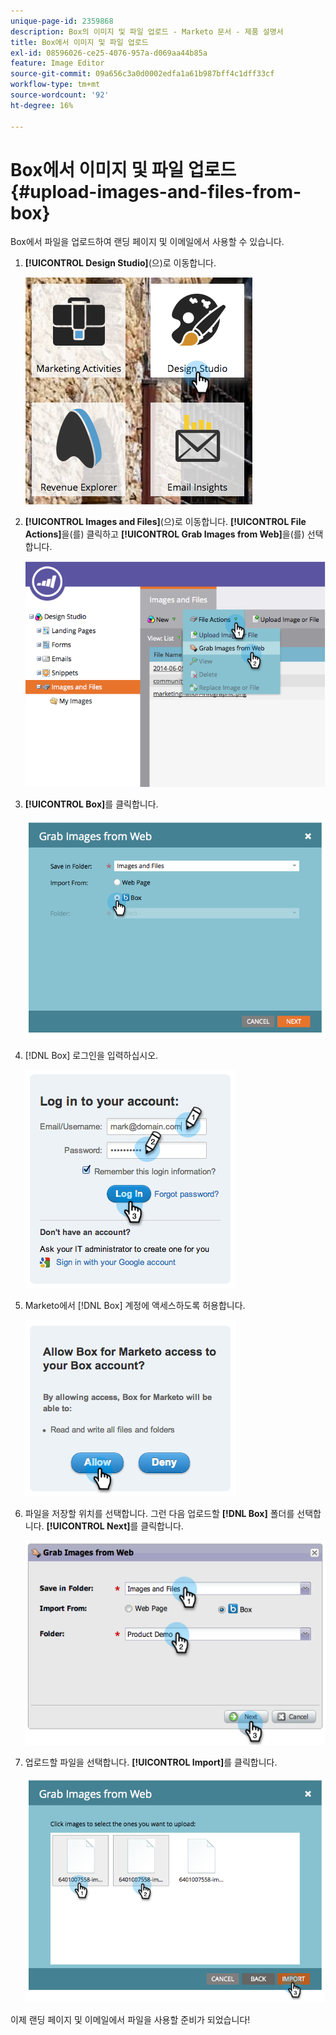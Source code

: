 ```yaml
---
unique-page-id: 2359868
description: Box의 이미지 및 파일 업로드 - Marketo 문서 - 제품 설명서
title: Box에서 이미지 및 파일 업로드
exl-id: 08596026-ce25-4076-957a-d069aa44b85a
feature: Image Editor
source-git-commit: 09a656c3a0d0002edfa1a61b987bff4c1dff33cf
workflow-type: tm+mt
source-wordcount: '92'
ht-degree: 16%

---
```


# Box에서 이미지 및 파일 업로드 {#upload-images-and-files-from-box}

Box에서 파일을 업로드하여 랜딩 페이지 및 이메일에서 사용할 수 있습니다.

1. **[!UICONTROL Design Studio]**(으)로 이동합니다.

   ![](assets/designstudio-3.png)

1. **[!UICONTROL Images and Files]**(으)로 이동합니다. **[!UICONTROL File Actions]**&#x200B;을(를) 클릭하고 **[!UICONTROL Grab Images from Web]**&#x200B;을(를) 선택합니다.

   ![](assets/image2014-9-16-12-3a50-3a40.png)

1. **[!UICONTROL Box]**&#x200B;를 클릭합니다.

   ![](assets/image2014-9-16-12-3a50-3a56.png)

1. [!DNL Box] 로그인을 입력하십시오.

   ![](assets/image2014-9-16-12-3a51-3a10.png)

1. Marketo에서 [!DNL Box] 계정에 액세스하도록 허용합니다.

   ![](assets/image2014-9-16-12-3a51-3a28.png)

1. 파일을 저장할 위치를 선택합니다. 그런 다음 업로드할 **[!DNL Box]** 폴더를 선택합니다. **[!UICONTROL Next]**&#x200B;를 클릭합니다.

   ![](assets/image2014-9-16-12-3a51-3a59.png)

1. 업로드할 파일을 선택합니다. **[!UICONTROL Import]**&#x200B;를 클릭합니다.

   ![](assets/image2014-9-16-12-3a52-3a15.png)

이제 랜딩 페이지 및 이메일에서 파일을 사용할 준비가 되었습니다!
